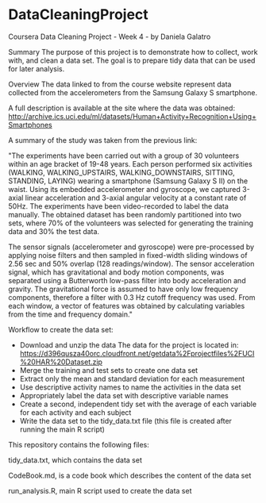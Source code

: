 # DataCleaningProject
Coursera Data Cleaning Project - Week 4 - by Daniela Galatro

Summary
The purpose of this project is to demonstrate how to collect, work with, and clean a data set. The goal is to prepare tidy data that can be used for later analysis. 

Overview
The data linked to from the course website represent data collected from the accelerometers from the Samsung Galaxy S smartphone. 

A full description is available at the site where the data was obtained:
http://archive.ics.uci.edu/ml/datasets/Human+Activity+Recognition+Using+Smartphones 

A summary of the study was taken from the previous link:

"The experiments have been carried out with a group of 30 volunteers within an age bracket of 19-48 years. Each person performed six activities (WALKING, WALKING_UPSTAIRS, WALKING_DOWNSTAIRS, SITTING, STANDING, LAYING) wearing a smartphone (Samsung Galaxy S II) on the waist. Using its embedded accelerometer and gyroscope, we captured 3-axial linear acceleration and 3-axial angular velocity at a constant rate of 50Hz. The experiments have been video-recorded to label the data manually. The obtained dataset has been randomly partitioned into two sets, where 70% of the volunteers was selected for generating the training data and 30% the test data. 

The sensor signals (accelerometer and gyroscope) were pre-processed by applying noise filters and then sampled in fixed-width sliding windows of 2.56 sec and 50% overlap (128 readings/window). The sensor acceleration signal, which has gravitational and body motion components, was separated using a Butterworth low-pass filter into body acceleration and gravity. The gravitational force is assumed to have only low frequency components, therefore a filter with 0.3 Hz cutoff frequency was used. From each window, a vector of features was obtained by calculating variables from the time and frequency domain."


Workflow to create the data set:
- Download and unzip the data
  The data for the project is located in:
  https://d396qusza40orc.cloudfront.net/getdata%2Fprojectfiles%2FUCI%20HAR%20Dataset.zip 
- Merge the training and test sets to create one data set
- Extract only the mean and standard deviation for each measurement
- Use descriptive activity names to name the activities in the data set
- Appropriately label the data set with descriptive variable names
- Create a second, independent tidy set with the average of each variable for each activity and each subject
- Write the data set to the tidy_data.txt file (this file is created after running the main R script)

This repository contains the following files:

tidy_data.txt, which contains the data set

CodeBook.md, is a code book which describes the content of the data set

run_analysis.R, main R script used to create the data set 


